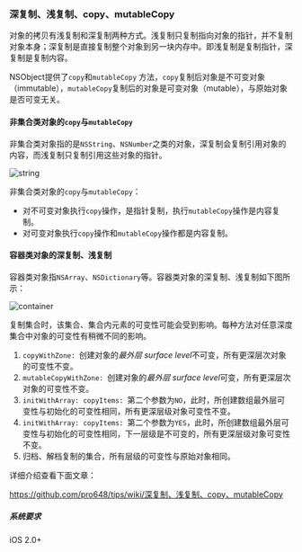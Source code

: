 ### 深复制、浅复制、copy、mutableCopy

对象的拷贝有浅复制和深复制两种方式。浅复制只复制指向对象的指针，并不复制对象本身；深复制是直接复制整个对象到另一块内存中。即浅复制是复制指针，深复制是复制内容。

NSObject提供了`copy`和`mutableCopy` 方法，`copy`复制后对象是不可变对象（immutable），`mutableCopy`复制后的对象是可变对象（mutable），与原始对象是否可变无关。

#### 非集合类对象的`copy`与`mutableCopy`

非集合类对象指的是`NSString`、`NSNumber`之类的对象，深复制会复制引用对象的内容，而浅复制只复制引用这些对象的指针。

![string](https://raw.githubusercontent.com/wiki/pro648/tips/images/CopyObjectCopying.png)

非集合类对象的`copy`与`mutableCopy`：

- 对不可变对象执行`copy`操作，是指针复制，执行`mutableCopy`操作是内容复制。
- 对可变对象执行`copy`操作和`mutableCopy`操作都是内容复制。

#### 容器类对象的深复制、浅复制

容器类对象指`NSArray`、`NSDictionary`等。容器类对象的深复制、浅复制如下图所示：

![container](https://raw.githubusercontent.com/wiki/pro648/tips/images/CopyCollectionCopy.png)

复制集合时，该集合、集合内元素的可变性可能会受到影响。每种方法对任意深度集合中对象的可变性有稍微不同的影响。

1. `copyWithZone: `创建对象的*最外层 surface level*不可变，所有更深层次对象的可变性不变。
2. `mutableCopyWithZone: `创建对象的*最外层 surface level*可变，所有更深层次对象的可变性不变。
3. `initWithArray: copyItems: `第二个参数为`NO`，此时，所创建数组最外层可变性与初始化的可变性相同，所有更深层级对象可变性不变。
4. `initWithArray: copyItems: `第二个参数为`YES`，此时，所创建数组最外层可变性与初始化的可变性相同，下一层级是不可变的，所有更深层级对象可变性不变。
5. 归档、解档复制的集合，所有层级的可变性与原始对象相同。

详细介绍查看下面文章：

<https://github.com/pro648/tips/wiki/深复制、浅复制、copy、mutableCopy>

##### 系统要求

iOS 2.0+
